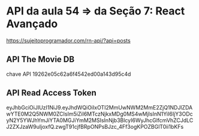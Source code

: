 # API da aula 54 => da Seção 7: React Avançado

https://sujeitoprogramador.com/rn-api/?api=posts

## API The Movie DB

chave API 19262e05c62a6f4542ed00a143d95c4d

## API Read Access Token

eyJhbGciOiJIUzI1NiJ9.eyJhdWQiOiIxOTI2MmUwNWM2MmE2ZjQ1NDJlZDAwYTE0M2Q5NWM0ZCIsIm5iZiI6MTczNjkxMDg0MS4wMjIsInN1YiI6IjY3ODcyN2Y5YWJhYmJiYTA0MGJiYmM2MSIsInNjb3BlcyI6WyJhcGlfcmVhZCJdLCJ2ZXJzaW9uIjoxfQ.zwgT91cjfBRpONPsBJzc_4Ff3ogKPOZBGlT0ii1bKFs
